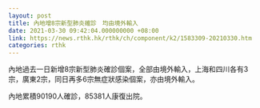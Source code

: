 ```yaml
---
layout: post
title: 內地增8宗新型肺炎確診　均由境外輸入
date: 2021-03-30 09:42:04.000000000 +08:00
link: https://news.rthk.hk/rthk/ch/component/k2/1583309-20210330.htm
categories: rthk
---
```


內地過去一日新增8宗新型肺炎確診個案，全部由境外輸入，上海和四川各有3宗，廣東2宗，同日再多6宗無症狀感染個案，亦由境外輸入。

內地累積90190人確診，85381人康復出院。
